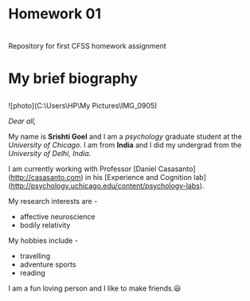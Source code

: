 # Homework 01 <h1>
Repository for first CFSS homework assignment

# My brief biography <h2>

![photo](C:\Users\HP\My Pictures\IMG_0905)

*Dear all,*

My name is **Srishti Goel** and I am a *psychology* graduate student at the *University of Chicago*. I am from **India** and I did my undergrad from the *University of Delhi, India*.

I am currently working with Professor [Daniel Casasanto] (http://casasanto.com) in his [Experience and Cognition lab] (http://psychology.uchicago.edu/content/psychology-labs).

My research interests are -
* affective neuroscience
* bodily relativity

My hobbies include -
* travelling
* adventure sports
* reading

I am a fun loving person and I like to make friends.:smiley:

